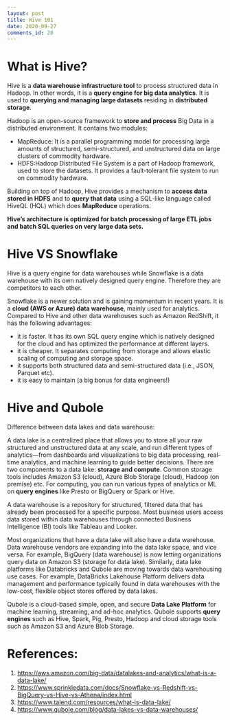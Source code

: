 ```yaml
---
layout: post
title: Hive 101
date: 2020-09-27
comments_id: 20
---
```


# What is Hive?
Hive is a **data warehouse infrastructure tool** to process structured data in Hadoop. In other words, it is a **query engine for big data analytics**. It is used to **querying and managing large datasets** residing in **distributed storage**. 

Hadoop is an open-source framework to **store and process** Big Data in a distributed environment. It contains two modules:
- MapReduce: It is a parallel programming model for processing large amounts of structured, semi-structured, and unstructured data on large clusters of commodity hardware.
- HDFS:Hadoop Distributed File System is a part of Hadoop framework, used to store the datasets. It provides a fault-tolerant file system to run on commodity hardware.

Building on top of Hadoop, Hive provides a mechanism to **access data stored in HDFS** and to **query that data** using a SQL-like language called HiveQL (HQL) which does **MapReduce** operations.

**Hive’s architecture is optimized for batch processing of large ETL jobs and batch SQL queries on very large data sets.**


# Hive VS Snowflake

Hive is a query engine for data warehouses while Snowflake is a data warehouse with its own natively designed query engine. Therefore they are competitors to each other.

Snowflake is a newer solution and is gaining momentum in recent years. It is a **cloud (AWS or Azure) data warehouse**, mainly used for analytics. Compared to Hive and other data warehouses such as Amazon RedShift, it has the following advantages: 
- it is faster. It has its own SQL query engine which is natively designed for the cloud and has optimized the performance at different layers.
- it is cheaper. It separates computing from storage and allows elastic scaling of computing and storage space.
- it supports both structured data and semi-structured data (i.e., JSON, Parquet etc).
- it is easy to maintain (a big bonus for data engineers!)

# Hive and Qubole

Difference between data lakes and data warehouse:

A data lake is a centralized place that allows you to store all your raw structured and unstructured data at any scale, and run different types of analytics—from dashboards and visualizations to big data processing, real-time analytics, and machine learning to guide better decisions. There are two components to a data lake: **storage and compute**. Common storage tools includes Amazon S3 (cloud), Azure Blob Storage (cloud), Hadoop (on premise) etc. For computing, you can run various types of analytics or ML on **query engines** like Presto or BigQuery or Spark or Hive.

A data warehouse is a repository for structured, filtered data that has already been processed for a specific purpose. Most business users access data stored within data warehouses through connected Business Intelligence (BI) tools like Tableau and Looker. 

Most organizations that have a data lake will also have a data warehouse. Data warehouse vendors are expanding into the data lake space, and vice versa. For example, BigQuery (data warehouse) is now letting organizations query data on Amazon S3 (storage for data lake). Similarly, data lake platforms like Databricks and Qubole are moving towards data warehousing use cases. For example, DataBricks Lakehouse Platform delivers data management and performance typically found in data warehouses with the low-cost, flexible object stores offered by data lakes.

Qubole is a cloud-based simple, open, and secure **Data Lake Platform** for machine learning, streaming, and ad-hoc analytics. Qubole supports **query engines** such as Hive, Spark, Pig, Presto, Hadoop and cloud storage tools such as Amazon S3 and Azure Blob Storage.


# References:
1. https://aws.amazon.com/big-data/datalakes-and-analytics/what-is-a-data-lake/
2. https://www.sprinkledata.com/docs/Snowflake-vs-Redshift-vs-BigQuery-vs-Hive-vs-Athena/index.html
3. https://www.talend.com/resources/what-is-data-lake/
4. https://www.qubole.com/blog/data-lakes-vs-data-warehouses/